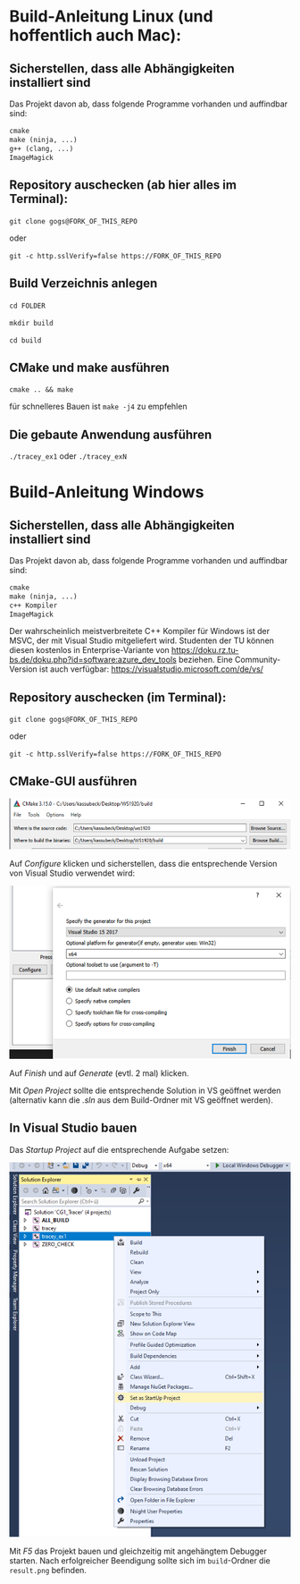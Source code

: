 # Build-Anleitung Linux (und hoffentlich auch Mac):

## Sicherstellen, dass alle Abhängigkeiten installiert sind
Das Projekt davon ab, dass folgende Programme vorhanden und auffindbar sind:

```
cmake
make (ninja, ...)
g++ (clang, ...)
ImageMagick
```

## Repository auschecken (ab hier alles im Terminal):
`git clone gogs@FORK_OF_THIS_REPO`

oder 

`git -c http.sslVerify=false https://FORK_OF_THIS_REPO`

## Build Verzeichnis anlegen
`cd FOLDER`

`mkdir build`

`cd build`

## CMake und make ausführen
`cmake .. && make`

für schnelleres Bauen ist `make -j4` zu empfehlen

## Die gebaute Anwendung ausführen
`./tracey_ex1` oder `./tracey_exN`

# Build-Anleitung Windows

## Sicherstellen, dass alle Abhängigkeiten installiert sind
Das Projekt davon ab, dass folgende Programme vorhanden und auffindbar sind:

```
cmake
make (ninja, ...)
c++ Kompiler
ImageMagick
```

Der wahrscheinlich meistverbreitete C++ Kompiler für Windows ist der MSVC, der mit Visual Studio mitgeliefert wird. 
Studenten der TU können diesen kostenlos in Enterprise-Variante von https://doku.rz.tu-bs.de/doku.php?id=software:azure_dev_tools beziehen. 
Eine Community-Version ist auch verfügbar: https://visualstudio.microsoft.com/de/vs/

## Repository auschecken (im Terminal):
`git clone gogs@FORK_OF_THIS_REPO`

oder 

`git -c http.sslVerify=false https://FORK_OF_THIS_REPO`

## CMake-GUI ausführen
![CMake-Gui](images/cmake-gui.png)

Auf _Configure_ klicken und sicherstellen, dass die entsprechende Version von Visual Studio verwendet wird:

![Generator](images/cmake-gui-generator.png)

Auf _Finish_ und auf _Generate_ (evtl. 2 mal) klicken.

Mit _Open Project_ sollte die entsprechende Solution in VS geöffnet werden (alternativ kann die _.sln_ aus dem Build-Ordner mit VS geöffnet werden).

## In Visual Studio bauen
Das _Startup Project_ auf die entsprechende Aufgabe setzen:

![Visual-Studio](images/vs.png)

Mit _F5_ das Projekt bauen und gleichzeitig mit angehängtem Debugger starten. Nach erfolgreicher Beendigung sollte sich im `build`-Ordner die `result.png` befinden.